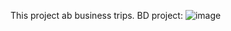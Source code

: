 This project ab business trips.
BD project: ![image](https://github.com/0samsung0/webapptest/assets/78357262/f5abcaee-56cf-4f06-9731-a55ac4193271)

